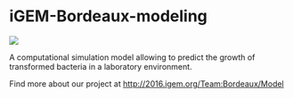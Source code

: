 # iGEM-Bordeaux-modeling

<img src="http://savandara.besse.emi.u-bordeaux.fr/Wiki/img/iGEM_Bordeaux_logo_v2.png"/>

A computational simulation model allowing to predict the growth of transformed bacteria in a laboratory environment.

Find more about our project at http://2016.igem.org/Team:Bordeaux/Model 
